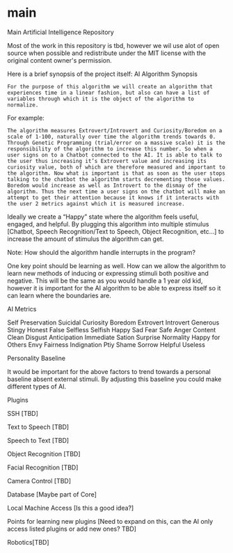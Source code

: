 # main
Main Artificial Intelligence Repository




Most of the work in this repository is tbd, however we wil use alot of open source when possible and redistribute under the MIT license with the original content owner's permission.


Here is a brief synopsis of the project itself:
AI Algorithm Synopsis

	For the purpose of this algorithm we will create an algorithm that experiences time in a linear fashion, but also can have a list of variables through which it is the object of the algorithm to normalize. 


For example:

	The algorithm measures Extrovert/Introvert and Curiosity/Boredom on a scale of 1-100, naturally over time the algorithm trends towards 0. Through Genetic Programming (trial/error on a massive scale) it is the responsibility of the algorithm to increase this number. So when a user signs on to a Chatbot connected to the AI. It is able to talk to the user thus increasing it’s Extrovert value and increasing its curiosity value, both of which are therefore measured and important to the algorithm. Now what is important is that as soon as the user stops talking to the chatbot the algorithm starts decrementing those values. Boredom would increase as well as Introvert to the dismay of the algorithm. Thus the next time a user signs on the chatbot will make an attempt to get their attention because it knows if it interacts with the user 2 metrics against which it is measured increase.


Ideally we create a “Happy” state where the algorithm feels useful, engaged, and helpful. By plugging this algorithm into multiple stimulus [Chatbot, Speech Recognition/Text to Speech, Object Recognition, etc…] to increase the amount of stimulus the algorithm can get.

Note: How should the algorithm handle interrupts in the program?


One key point should be learning as well. How can we allow the algorithm to learn new methods of inducing or expressing stimuli both positive and negative. This will be the same as you would handle a 1 year old kid, however it is important for the AI algorithm to be able to express itself so it can learn where the boundaries are.
















AI Metrics

Self Preservation		      Suicidal
Curiosity			            		Boredom
Extrovert			            		Introvert
Generous			            		Stingy
Honest				            		False
Selfless			            		Selfish
Happy				            		Sad
Fear				            		Safe
Anger				            		Content
Clean				            		Disgust
Anticipation			            		Immediate Sation
Surprise			            		Normality
Happy for Others		      			Envy
Fairness			            		Indignation
				                  	Ptiy
Shame
Sorrow
Helpful							Useless


Personality Baseline

It would be important for the above factors to trend towards a personal baseline absent external stimuli. By adjusting this baseline you could make different types of AI.


Plugins

SSH [TBD]

Text to Speech [TBD]

Speech to Text [TBD]

Object Recognition [TBD]

Facial Recognition [TBD]

Camera Control [TBD]

Database [Maybe part of Core]

Local Machine Access [Is this a good idea?]

Points for learning new plugins [Need to expand on this, can the AI only access listed plugins or add new ones? TBD]

Robotics[TBD]




